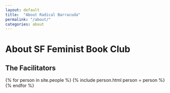 ```yaml
---
layout: default
title:  "About Radical Barracuda"
permalink: "/about/"
categories: about
---
```


# About SF Feminist Book Club

## The Facilitators

<div class="people">
  {% for person in site.people %}
    {% include person.html person = person %}
  {% endfor %}
</div>

